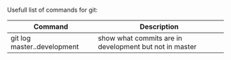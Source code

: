 Usefull list of commands for git:

| Command  | Description |
|---|---|
| git log master..development | show what commits are in development but not in master |
